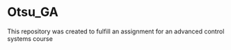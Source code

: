 # Otsu_GA
This repository was created to fulfill an assignment for an advanced control systems course
